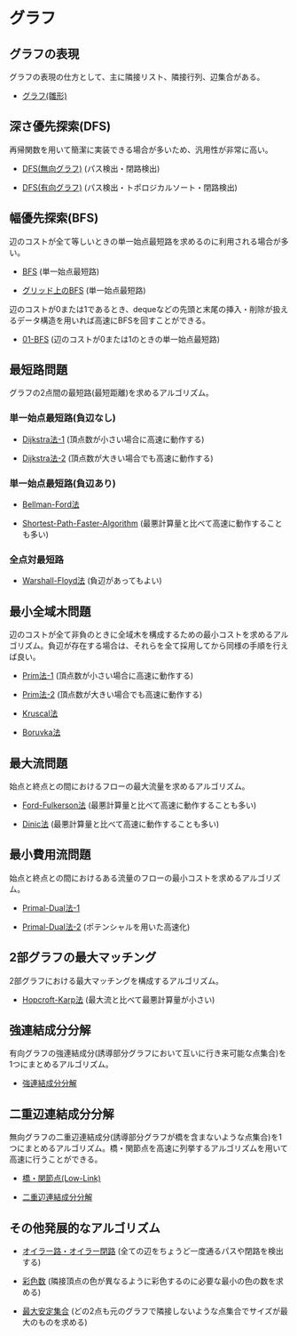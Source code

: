 # グラフ

## グラフの表現
グラフの表現の仕方として、主に隣接リスト、隣接行列、辺集合がある。

- [グラフ(雛形)](https://github.com/tokusakurai/graph/blob/main/Graph_Template.cpp)

## 深さ優先探索(DFS)
再帰関数を用いて簡潔に実装できる場合が多いため、汎用性が非常に高い。

- [DFS(無向グラフ)](https://github.com/tokusakurai/graph/blob/main/Undirected_Graph_DFS.cpp) (パス検出・閉路検出)

- [DFS(有向グラフ)](https://github.com/tokusakurai/graph/blob/main/Directed_Graph_DFS.cpp) (パス検出・トポロジカルソート・閉路検出)

## 幅優先探索(BFS)
辺のコストが全て等しいときの単一始点最短路を求めるのに利用される場合が多い。

- [BFS](https://github.com/tokusakurai/graph/blob/main/BFS.cpp) (単一始点最短路)

- [グリッド上のBFS](https://github.com/tokusakurai/graph/blob/main/Grid_BFS.cpp) (単一始点最短路)

辺のコストが0または1であるとき、dequeなどの先頭と末尾の挿入・削除が扱えるデータ構造を用いれば高速にBFSを回すことができる。

- [01-BFS](https://github.com/tokusakurai/graph/blob/main/01-BFS.cpp) (辺のコストが0または1のときの単一始点最短路)

## 最短路問題
グラフの2点間の最短路(最短距離)を求めるアルゴリズム。

### 単一始点最短路(負辺なし)

- [Dijkstra法-1](https://github.com/tokusakurai/graph/blob/main/Dijkstra-1.cpp) (頂点数が小さい場合に高速に動作する)

- [Dijkstra法-2](https://github.com/tokusakurai/graph/blob/main/Dijkstra-2.cpp) (頂点数が大きい場合でも高速に動作する)

### 単一始点最短路(負辺あり)

- [Bellman-Ford法](https://github.com/tokusakurai/graph/blob/main/Bellman-Ford.cpp)

- [Shortest-Path-Faster-Algorithm](https://github.com/tokusakurai/graph/blob/main/SPFA.cpp) (最悪計算量と比べて高速に動作することも多い)

### 全点対最短路

- [Warshall-Floyd法](https://github.com/tokusakurai/graph/blob/main/Warshall-Floyd.cpp) (負辺があってもよい)

## 最小全域木問題
辺のコストが全て非負のときに全域木を構成するための最小コストを求めるアルゴリズム。負辺が存在する場合は、それらを全て採用してから同様の手順を行えば良い。

- [Prim法-1](https://github.com/tokusakurai/graph/blob/main/Prim-1.cpp) (頂点数が小さい場合に高速に動作する)

- [Prim法-2](https://github.com/tokusakurai/graph/blob/main/Prim-2.cpp) (頂点数が大きい場合でも高速に動作する)

- [Kruscal法](https://github.com/tokusakurai/graph/blob/main/Kruscal.cpp)

- [Boruvka法](https://github.com/tokusakurai/graph/blob/main/Boruvka.cpp)

## 最大流問題
始点と終点との間におけるフローの最大流量を求めるアルゴリズム。

- [Ford-Fulkerson法](https://github.com/tokusakurai/graph/blob/main/Ford_Fulkerson.cpp) (最悪計算量と比べて高速に動作することも多い)

- [Dinic法](https://github.com/tokusakurai/graph/blob/main/Dinic.cpp) (最悪計算量と比べて高速に動作することも多い)

## 最小費用流問題
始点と終点との間におけるある流量のフローの最小コストを求めるアルゴリズム。

- [Primal-Dual法-1](https://github.com/tokusakurai/graph/blob/main/Primal-Dual-1.cpp)

- [Primal-Dual法-2](https://github.com/tokusakurai/graph/blob/main/Primal-Dual-2.cpp) (ポテンシャルを用いた高速化)

## 2部グラフの最大マッチング
2部グラフにおける最大マッチングを構成するアルゴリズム。

- [Hopcroft-Karp法](https://github.com/tokusakurai/graph/blob/main/Hopcroft_Karp.cpp) (最大流と比べて最悪計算量が小さい)

## 強連結成分分解
有向グラフの強連結成分(誘導部分グラフにおいて互いに行き来可能な点集合)を1つにまとめるアルゴリズム。

- [強連結成分分解](https://github.com/tokusakurai/graph/blob/main/SCC.cpp)

## 二重辺連結成分分解
無向グラフの二重辺連結成分(誘導部分グラフが橋を含まないような点集合)を1つにまとめるアルゴリズム。橋・関節点を高速に列挙するアルゴリズムを用いて高速に行うことができる。

- [橋・関節点(Low-Link)](https://github.com/tokusakurai/graph/blob/main/Low_Link.cpp)

- [二重辺連結成分分解](https://github.com/tokusakurai/graph/blob/main/TECC.cpp)

## その他発展的なアルゴリズム

- [オイラー路・オイラー閉路](https://github.com/tokusakurai/graph/blob/main/Eulerian_Trail.cpp) (全ての辺をちょうど一度通るパスや閉路を検出する)

- [彩色数](https://github.com/tokusakurai/graph/blob/main/Choromatic_Number.cpp) (隣接頂点の色が異なるように彩色するのに必要な最小の色の数を求める)

- [最大安定集合](https://github.com/tokusakurai/graph/blob/main/Maximum_Independent_Set.cpp) (どの2点も元のグラフで隣接しないような点集合でサイズが最大のものを求める)
